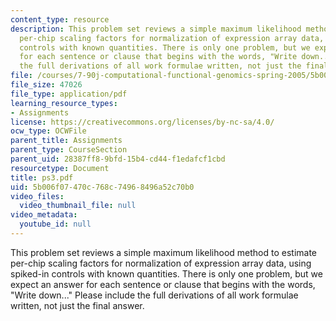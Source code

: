 ```yaml
---
content_type: resource
description: This problem set reviews a simple maximum likelihood method to estimate
  per-chip scaling factors for normalization of expression array data, using spiked-in
  controls with known quantities. There is only one problem, but we expect an answer
  for each sentence or clause that begins with the words, "Write down..." Please include
  the full derivations of all work formulae written, not just the final answer.
file: /courses/7-90j-computational-functional-genomics-spring-2005/5b006f07470c768c74968496a52c70b0_ps3.pdf
file_size: 47026
file_type: application/pdf
learning_resource_types:
- Assignments
license: https://creativecommons.org/licenses/by-nc-sa/4.0/
ocw_type: OCWFile
parent_title: Assignments
parent_type: CourseSection
parent_uid: 28387ff8-9bfd-15b4-cd44-f1edafcf1cbd
resourcetype: Document
title: ps3.pdf
uid: 5b006f07-470c-768c-7496-8496a52c70b0
video_files:
  video_thumbnail_file: null
video_metadata:
  youtube_id: null
---
```

This problem set reviews a simple maximum likelihood method to estimate per-chip scaling factors for normalization of expression array data, using spiked-in controls with known quantities. There is only one problem, but we expect an answer for each sentence or clause that begins with the words, "Write down..." Please include the full derivations of all work formulae written, not just the final answer.